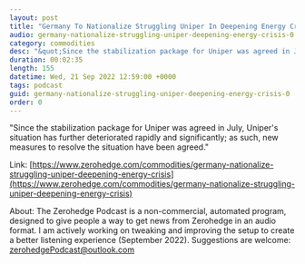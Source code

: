 ```yaml
---
layout: post
title: "Germany To Nationalize Struggling Uniper In Deepening Energy Crisis"
audio: germany-nationalize-struggling-uniper-deepening-energy-crisis-0
category: commodities
desc: "&quot;Since the stabilization package for Uniper was agreed in July, Uniper's situation has further deteriorated rapidly and significantly; as such, new measures to resolve the situation have been agreed.&quot; "
duration: 00:02:35
length: 155
datetime: Wed, 21 Sep 2022 12:59:00 +0000
tags: podcast
guid: germany-nationalize-struggling-uniper-deepening-energy-crisis-0
order: 0
---
```

&quot;Since the stabilization package for Uniper was agreed in July, Uniper's situation has further deteriorated rapidly and significantly; as such, new measures to resolve the situation have been agreed.&quot; 

Link: [https://www.zerohedge.com/commodities/germany-nationalize-struggling-uniper-deepening-energy-crisis](https://www.zerohedge.com/commodities/germany-nationalize-struggling-uniper-deepening-energy-crisis)

About: The Zerohedge Podcast is a non-commercial, automated program, designed to give people a way to get news from Zerohedge in an audio format.  I am actively working on tweaking and improving the setup to create a better listening experience (September 2022).  Suggestions are welcome: [zerohedgePodcast@outlook.com](mailto:zerohedgePodcast@outlook.com)